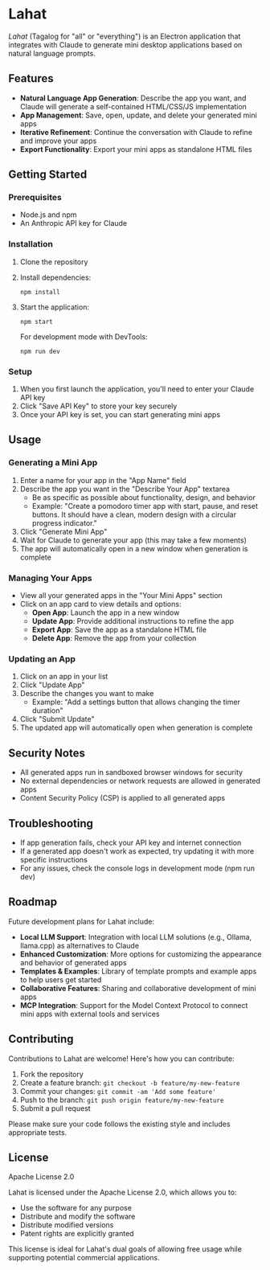 # Lahat

*Lahat* (Tagalog for "all" or "everything") is an Electron application that integrates with Claude to generate mini desktop applications based on natural language prompts.

## Features

- **Natural Language App Generation**: Describe the app you want, and Claude will generate a self-contained HTML/CSS/JS implementation
- **App Management**: Save, open, update, and delete your generated mini apps
- **Iterative Refinement**: Continue the conversation with Claude to refine and improve your apps
- **Export Functionality**: Export your mini apps as standalone HTML files

## Getting Started

### Prerequisites

- Node.js and npm
- An Anthropic API key for Claude

### Installation

1. Clone the repository
2. Install dependencies:
   ```
   npm install
   ```
3. Start the application:
   ```
   npm start
   ```
   
   For development mode with DevTools:
   ```
   npm run dev
   ```

### Setup

1. When you first launch the application, you'll need to enter your Claude API key
2. Click "Save API Key" to store your key securely
3. Once your API key is set, you can start generating mini apps

## Usage

### Generating a Mini App

1. Enter a name for your app in the "App Name" field
2. Describe the app you want in the "Describe Your App" textarea
   - Be as specific as possible about functionality, design, and behavior
   - Example: "Create a pomodoro timer app with start, pause, and reset buttons. It should have a clean, modern design with a circular progress indicator."
3. Click "Generate Mini App"
4. Wait for Claude to generate your app (this may take a few moments)
5. The app will automatically open in a new window when generation is complete

### Managing Your Apps

- View all your generated apps in the "Your Mini Apps" section
- Click on an app card to view details and options:
  - **Open App**: Launch the app in a new window
  - **Update App**: Provide additional instructions to refine the app
  - **Export App**: Save the app as a standalone HTML file
  - **Delete App**: Remove the app from your collection

### Updating an App

1. Click on an app in your list
2. Click "Update App"
3. Describe the changes you want to make
   - Example: "Add a settings button that allows changing the timer duration"
4. Click "Submit Update"
5. The updated app will automatically open when generation is complete

## Security Notes

- All generated apps run in sandboxed browser windows for security
- No external dependencies or network requests are allowed in generated apps
- Content Security Policy (CSP) is applied to all generated apps

## Troubleshooting

- If app generation fails, check your API key and internet connection
- If a generated app doesn't work as expected, try updating it with more specific instructions
- For any issues, check the console logs in development mode (npm run dev)

## Roadmap

Future development plans for Lahat include:

- **Local LLM Support**: Integration with local LLM solutions (e.g., Ollama, llama.cpp) as alternatives to Claude
- **Enhanced Customization**: More options for customizing the appearance and behavior of generated apps
- **Templates & Examples**: Library of template prompts and example apps to help users get started
- **Collaborative Features**: Sharing and collaborative development of mini apps
- **MCP Integration**: Support for the Model Context Protocol to connect mini apps with external tools and services

## Contributing

Contributions to Lahat are welcome! Here's how you can contribute:

1. Fork the repository
2. Create a feature branch: `git checkout -b feature/my-new-feature`
3. Commit your changes: `git commit -am 'Add some feature'`
4. Push to the branch: `git push origin feature/my-new-feature`
5. Submit a pull request

Please make sure your code follows the existing style and includes appropriate tests.

## License

Apache License 2.0

Lahat is licensed under the Apache License 2.0, which allows you to:
- Use the software for any purpose
- Distribute and modify the software
- Distribute modified versions
- Patent rights are explicitly granted
     
This license is ideal for Lahat's dual goals of allowing free usage while 
supporting potential commercial applications.
